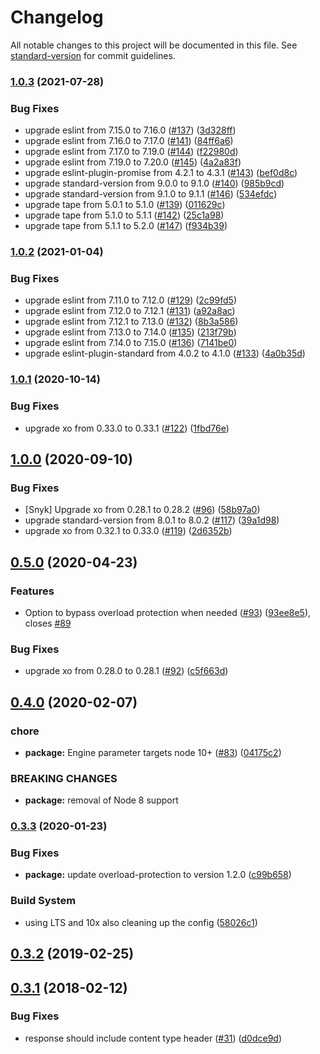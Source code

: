 # Changelog

All notable changes to this project will be documented in this file. See [standard-version](https://github.com/conventional-changelog/standard-version) for commit guidelines.

### [1.0.3](https://www.github.com/nodeshift/kube-probe/compare/v1.0.2...v1.0.3) (2021-07-28)


### Bug Fixes

* upgrade eslint from 7.15.0 to 7.16.0 ([#137](https://www.github.com/nodeshift/kube-probe/issues/137)) ([3d328ff](https://www.github.com/nodeshift/kube-probe/commit/3d328ff5e36c5a0222f2d0a576f45505d4e69761))
* upgrade eslint from 7.16.0 to 7.17.0 ([#141](https://www.github.com/nodeshift/kube-probe/issues/141)) ([84ff6a6](https://www.github.com/nodeshift/kube-probe/commit/84ff6a681b7e68709d88ef713f6c35177da8c268))
* upgrade eslint from 7.17.0 to 7.19.0 ([#144](https://www.github.com/nodeshift/kube-probe/issues/144)) ([f22980d](https://www.github.com/nodeshift/kube-probe/commit/f22980d5a8b7fc0023eaa81bb2efc99c2f478e87))
* upgrade eslint from 7.19.0 to 7.20.0 ([#145](https://www.github.com/nodeshift/kube-probe/issues/145)) ([4a2a83f](https://www.github.com/nodeshift/kube-probe/commit/4a2a83fdeb6cc661e35e3dff69ce680f07f0e965))
* upgrade eslint-plugin-promise from 4.2.1 to 4.3.1 ([#143](https://www.github.com/nodeshift/kube-probe/issues/143)) ([bef0d8c](https://www.github.com/nodeshift/kube-probe/commit/bef0d8c66db9176a5c5a38bfb23efdd0890aba7d))
* upgrade standard-version from 9.0.0 to 9.1.0 ([#140](https://www.github.com/nodeshift/kube-probe/issues/140)) ([985b9cd](https://www.github.com/nodeshift/kube-probe/commit/985b9cd40b3714983c54fd6a4064f431bfc6d778))
* upgrade standard-version from 9.1.0 to 9.1.1 ([#146](https://www.github.com/nodeshift/kube-probe/issues/146)) ([534efdc](https://www.github.com/nodeshift/kube-probe/commit/534efdc209e0a613311defcb01168841bd193656))
* upgrade tape from 5.0.1 to 5.1.0 ([#139](https://www.github.com/nodeshift/kube-probe/issues/139)) ([011629c](https://www.github.com/nodeshift/kube-probe/commit/011629c5f025a12e525563540ad3ae37c4c51513))
* upgrade tape from 5.1.0 to 5.1.1 ([#142](https://www.github.com/nodeshift/kube-probe/issues/142)) ([25c1a98](https://www.github.com/nodeshift/kube-probe/commit/25c1a98ae883599ab38fa9ff62e34876b469945a))
* upgrade tape from 5.1.1 to 5.2.0 ([#147](https://www.github.com/nodeshift/kube-probe/issues/147)) ([f934b39](https://www.github.com/nodeshift/kube-probe/commit/f934b39aad705e9af5eb103fca4ded4991c743f0))

### [1.0.2](https://www.github.com/nodeshift/kube-probe/compare/v1.0.1...v1.0.2) (2021-01-04)


### Bug Fixes

* upgrade eslint from 7.11.0 to 7.12.0 ([#129](https://www.github.com/nodeshift/kube-probe/issues/129)) ([2c99fd5](https://www.github.com/nodeshift/kube-probe/commit/2c99fd5cccd3eda2c257100c92c0413f422b834c))
* upgrade eslint from 7.12.0 to 7.12.1 ([#131](https://www.github.com/nodeshift/kube-probe/issues/131)) ([a92a8ac](https://www.github.com/nodeshift/kube-probe/commit/a92a8aca8f59965af4f87d204462af61b1ad3743))
* upgrade eslint from 7.12.1 to 7.13.0 ([#132](https://www.github.com/nodeshift/kube-probe/issues/132)) ([8b3a586](https://www.github.com/nodeshift/kube-probe/commit/8b3a5865bab2403bc635ccd3259147c25328080c))
* upgrade eslint from 7.13.0 to 7.14.0 ([#135](https://www.github.com/nodeshift/kube-probe/issues/135)) ([213f79b](https://www.github.com/nodeshift/kube-probe/commit/213f79b600d421d98a6fddb5fc5bd18c419c8269))
* upgrade eslint from 7.14.0 to 7.15.0 ([#136](https://www.github.com/nodeshift/kube-probe/issues/136)) ([7141be0](https://www.github.com/nodeshift/kube-probe/commit/7141be0e87954811e2f971055d3ba4147825cc82))
* upgrade eslint-plugin-standard from 4.0.2 to 4.1.0 ([#133](https://www.github.com/nodeshift/kube-probe/issues/133)) ([4a0b35d](https://www.github.com/nodeshift/kube-probe/commit/4a0b35d9203a5f0e019aa94a6ba5c031627b09f3))

### [1.0.1](https://www.github.com/nodeshift/kube-probe/compare/v1.0.0...v1.0.1) (2020-10-14)


### Bug Fixes

* upgrade xo from 0.33.0 to 0.33.1 ([#122](https://www.github.com/nodeshift/kube-probe/issues/122)) ([1fbd76e](https://www.github.com/nodeshift/kube-probe/commit/1fbd76ebcf806b34c1c90ad4fb622ce8c9e9a03c))

## [1.0.0](https://github.com/nodeshift/kube-probe/compare/v0.5.0...v1.0.0) (2020-09-10)


### Bug Fixes

* [Snyk] Upgrade xo from 0.28.1 to 0.28.2 ([#96](https://github.com/nodeshift/kube-probe/issues/96)) ([58b97a0](https://github.com/nodeshift/kube-probe/commit/58b97a0370fc02ca61faa785d40eeb203488c757))
* upgrade standard-version from 8.0.1 to 8.0.2 ([#117](https://github.com/nodeshift/kube-probe/issues/117)) ([39a1d98](https://github.com/nodeshift/kube-probe/commit/39a1d989bfa5138347dfa01b5ab59e79ad82d1b7))
* upgrade xo from 0.32.1 to 0.33.0 ([#119](https://github.com/nodeshift/kube-probe/issues/119)) ([2d6352b](https://github.com/nodeshift/kube-probe/commit/2d6352b70b140818694bc77dac9f7fa42891f139))

## [0.5.0](https://github.com/nodeshift/kube-probe/compare/v0.4.0...v0.5.0) (2020-04-23)


### Features

* Option to bypass overload protection when needed ([#93](https://github.com/nodeshift/kube-probe/issues/93)) ([93ee8e5](https://github.com/nodeshift/kube-probe/commit/93ee8e55724d1987f873fcf93022d5eabc520369)), closes [#89](https://github.com/nodeshift/kube-probe/issues/89)


### Bug Fixes

* upgrade xo from 0.28.0 to 0.28.1 ([#92](https://github.com/nodeshift/kube-probe/issues/92)) ([c5f663d](https://github.com/nodeshift/kube-probe/commit/c5f663d115feff636d8a275fa33dba5400d1b317))

## [0.4.0](https://github.com/nodeshift/kube-probe/compare/v0.3.3...v0.4.0) (2020-02-07)


### chore

* **package:** Engine parameter targets node 10+ ([#83](https://github.com/nodeshift/kube-probe/issues/83)) ([04175c2](https://github.com/nodeshift/kube-probe/commit/04175c2))


### BREAKING CHANGES

* **package:** removal of Node 8 support



### [0.3.3](https://github.com/nodeshift/kube-probe/compare/v0.3.2...v0.3.3) (2020-01-23)


### Bug Fixes

* **package:** update overload-protection to version 1.2.0 ([c99b658](https://github.com/nodeshift/kube-probe/commit/c99b658))


### Build System

* using LTS and 10x also cleaning up the config ([58026c1](https://github.com/nodeshift/kube-probe/commit/58026c1))



## [0.3.2](https://github.com/nodeshift/kube-probe/compare/v0.3.1...v0.3.2) (2019-02-25)



<a name="0.3.1"></a>
## [0.3.1](https://github.com/nodeshift/kube-probe/compare/v0.3.0...v0.3.1) (2018-02-12)


### Bug Fixes

* response should include content type header ([#31](https://github.com/nodeshift/kube-probe/issues/31)) ([d0dce9d](https://github.com/nodeshift/kube-probe/commit/d0dce9d))
